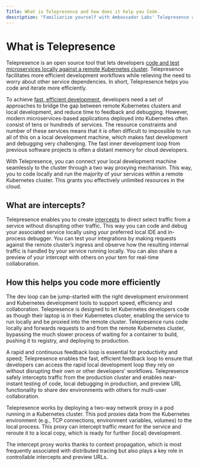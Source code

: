 ```yaml
---
Title: What is Telepresence and how does it help you Code.
description: "Familiarize yourself with Ambassador Labs' Telepresence and learn how you can leverage it to improve the way you Code"
---
```


# What is Telepresence

Telepresence is an open source tool that lets developers [code and test microservices locally against a remote Kubernetes cluster](../quick-start/). Telepresence facilitates more efficient development workflows while relieving the need to worry about other service dependencies. In short, Telepresence helps you code and iterate more efficiently.

To achieve [fast, efficient development](https://www.getambassador.io/use-case/local-kubernetes-development/), developers need a set of approaches to bridge the gap between remote Kubernetes clusters and local development, and reduce time to feedback and debugging. However, modern microservices-based applications deployed into Kubernetes often consist of tens or hundreds of services. The resource constraints and number of these services means that it is often difficult to impossible to run all of this on a local development machine, which makes fast development and debugging very challenging. The fast inner development loop from previous software projects is often a distant memory for cloud developers.

With Telepresence, you can connect your local development machine seamlessly to the cluster through a two way proxying mechanism. This way, you to code locally and run the majority of your services within a remote Kubernetes cluster. This grants you effectively unlimited resources in the cloud.

## What are intercepts?

Telepresence enables you to create [intercepts](../intercepts-overview/) to direct select traffic from a service without disrupting other traffic. This way you can code and debug your associated service locally using your preferred local IDE and in-process debugger. You can test your integrations by making requests against the remote cluster’s ingress and observe how the resulting internal traffic is handled by your service running locally. You can also share a preview of your intercept with others on your tem for real-time collaboration. 


## How this helps you code more efficiently

The dev loop can be jump-started with the right development environment and Kubernetes development tools to support speed, efficiency and collaboration. Telepresence is designed to let Kubernetes developers code as though their laptop is in their Kubernetes cluster, enabling the service to run locally and be proxied into the remote cluster. Telepresence runs code locally and forwards requests to and from the remote Kubernetes cluster, bypassing the much slower process of waiting for a container to build, pushing it to registry, and deploying to production.

A rapid and continuous feedback loop is essential for productivity and speed; Telepresence enables the fast, efficient feedback loop to ensure that developers can access the rapid local development loop they rely on without disrupting their own or other developers' workflows. Telepresence safely intercepts traffic from the production cluster and enables near-instant testing of code, local debugging in production, and preview URL functionality to share dev environments with others for multi-user collaboration.

Telepresence works by deploying a two-way network proxy in a pod running in a Kubernetes cluster. This pod proxies data from the Kubernetes environment (e.g., TCP connections, environment variables, volumes) to the local process. This proxy can intercept traffic meant for the service and reroute it to a local copy, which is ready for further (local) development.

The intercept proxy works thanks to context propagation, which is most frequently associated with distributed tracing but also plays a key role in controllable intercepts and preview URLs.

